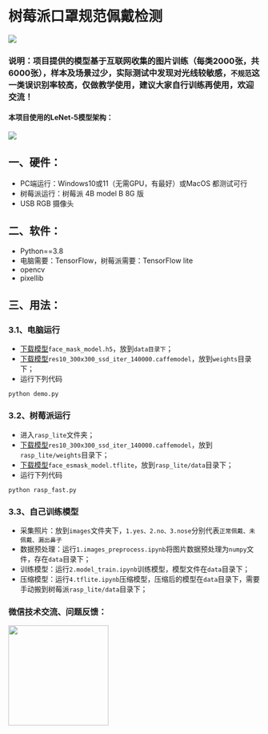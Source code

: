 # 树莓派口罩规范佩戴检测

![](https://enpei-md.oss-cn-hangzhou.aliyuncs.com/img20220319164803.png?x-oss-process=style/wp)



### 说明：项目提供的模型基于互联网收集的图片训练（每类2000张，共6000张），样本及场景过少，实际测试中发现对光线较敏感，`不规范`这一类误识别率较高，仅做教学使用，建议大家自行训练再使用，欢迎交流！

#### 本项目使用的LeNet-5模型架构：

![](https://enpei-md.oss-cn-hangzhou.aliyuncs.com/imgcnn.png?x-oss-process=style/wp)



## 一、硬件：

* PC端运行：Windows10或11（无需GPU，有最好）或MacOS 都测试可行
* 树莓派运行：树莓派 4B model B 8G 版
* USB RGB 摄像头

## 二、软件：

* Python==3.8
* 电脑需要：TensorFlow，树莓派需要：TensorFlow lite
* opencv 
* pixellib

## 三、用法：

### 3.1、电脑运行

* [下载模型](https://github.com/enpeizhao/CVprojects/releases/tag/Models)`face_mask_model.h5`，放到`data目录下`；
* [下载模型](https://github.com/enpeizhao/CVprojects/releases/tag/Models)`res10_300x300_ssd_iter_140000.caffemodel`，放到`weights`目录下；
* 运行下列代码

```
python demo.py
```

### 3.2、树莓派运行

* 进入`rasp_lite`文件夹；
* [下载模型](https://github.com/enpeizhao/CVprojects/releases/tag/Models)`res10_300x300_ssd_iter_140000.caffemodel`，放到`rasp_lite/weights`目录下；
* [下载模型](https://github.com/enpeizhao/CVprojects/releases/tag/Models)`face_esmask_model.tflite`，放到`rasp_lite/data`目录下；
* 运行下列代码

```
python rasp_fast.py
```

### 3.3、自己训练模型

* 采集照片：放到`images`文件夹下，`1.yes、2.no、3.nose`分别代表`正常佩戴、未佩戴、漏出鼻子`
* 数据预处理：运行`1.images_preprocess.ipynb`将图片数据预处理为`numpy`文件，存在`data`目录下；
* 训练模型：运行`2.model_train.ipynb`训练模型，模型文件在`data`目录下；
* 压缩模型：运行`4.tflite.ipynb`压缩模型，压缩后的模型在`data`目录下，需要手动搬到树莓派`rasp_lite/data`目录下；











### 微信技术交流、问题反馈：

<img src="https://enpei-md.oss-cn-hangzhou.aliyuncs.com/imgIMG_5862.JPG?x-oss-process=style/wp" style="width:200px;" />


